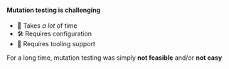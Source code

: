 <!-- .slide: data-corporate-style="fancy2" -->

#### Mutation testing is challenging

* 🐌 Takes _a lot_ of time
* 🛠️ Requires configuration
* 👷 Requires tooling support

For a long time, mutation testing was simply **not feasible** and/or **not easy**
